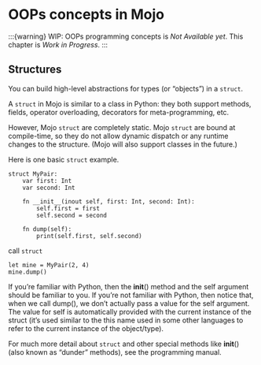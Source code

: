 # OOPs concepts in Mojo

:::{warning}
WIP: OOPs programming concepts is *Not Available yet*. This chapter is *Work in Progress*.
:::

## Structures

You can build high-level abstractions for types (or “objects”) in a `struct`.

A `struct` in Mojo is similar to a class in Python: they both support methods, fields, operator overloading, decorators for meta-programming, etc.

However, Mojo `struct` are completely static. Mojo `struct` are bound at compile-time, so they do not allow dynamic dispatch or any runtime changes to the structure. (Mojo will also support classes in the future.)

Here is one basic `struct` example.

```{code-block}
struct MyPair:
    var first: Int
    var second: Int

    fn __init__(inout self, first: Int, second: Int):
        self.first = first
        self.second = second
    
    fn dump(self):
        print(self.first, self.second)
```

call `struct`

```{code-block}
let mine = MyPair(2, 4)
mine.dump()
```

If you’re familiar with Python, then the __init__() method and the self argument should be familiar to you. If you’re not familiar with Python, then notice that, when we call dump(), we don’t actually pass a value for the self argument. The value for self is automatically provided with the current instance of the struct (it’s used similar to the this name used in some other languages to refer to the current instance of the object/type).

For much more detail about `struct` and other special methods like __init__() (also known as “dunder” methods), see the programming manual.
